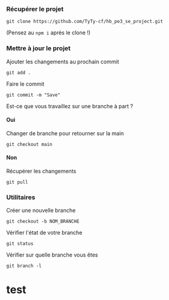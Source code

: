 
### Récupérer le projet

``
git clone https://github.com/TyTy-cf/hb_pe3_se_project.git
``

(Pensez au ``npm i`` après le clone !)

### Mettre à jour le projet


Ajouter les changements au prochain commit

``
git add .
``

Faire le commit

``
git commit -m "Save"
``

Est-ce que vous travaillez sur une branche à part ?

#### Oui

Changer de branche pour retourner sur la main

``
git checkout main
``

#### Non

Récupérer les changements

``
git pull
``

### Utilitaires

Créer une nouvelle branche

``
git checkout -b NOM_BRANCHE
``

Vérifier l'état de votre branche

``
git status
``

Vérifier sur quelle branche vous êtes

``
git branch -l
``
# test
